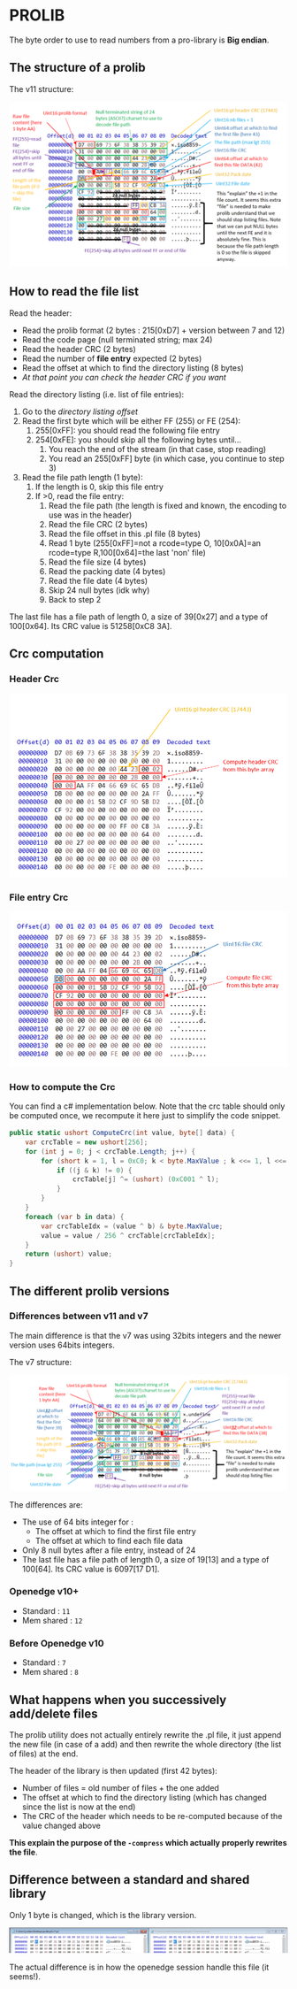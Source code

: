 # PROLIB

The byte order to use to read numbers from a pro-library is **Big endian**.

## The structure of a prolib

The v11 structure:

![](images/2018-10-26-13-53-27.png)

## How to read the file list

Read the header:

- Read the prolib format (2 bytes : 215[0xD7] + version between 7 and 12)
- Read the code page (null terminated string; max 24)
- Read the header CRC (2 bytes)
- Read the number of **file entry** expected (2 bytes)
- Read the offset at which to find the directory listing (8 bytes)
- *At that point you can check the header CRC if you want*

Read the directory listing (i.e. list of file entries):

1. Go to the *directory listing offset*
2. Read the first byte which will be either FF (255) or FE (254):
    1. 255[0xFF]: you should read the following file entry
    2. 254[0xFE]: you should skip all the following bytes until...
        1. You reach the end of the stream (in that case, stop reading)
        2. You read an 255[0xFF] byte (in which case, you continue to step 3)
3. Read the file path length (1 byte):
    1. If the length is 0, skip this file entry
    2. If >0, read the file entry:
        1. Read the file path (the length is fixed and known, the encoding to use was in the header)
        2. Read the file CRC (2 bytes)
        3. Read the file offset in this .pl file (8 bytes)
        4. Read 1 byte (255[0xFF]=not a rcode=type O, 10[0x0A]=an rcode=type R,100[0x64]=the last 'non' file)
        5. Read the file size (4 bytes)
        6. Read the packing date (4 bytes)
        7. Read the file date (4 bytes)
        8. Skip 24 null bytes (idk why)
        9. Back to step 2

The last file has a file path of length 0, a size of 39[0x27] and a type of 100[0x64]. Its CRC value is 51258[0xC8 3A].

## Crc computation

### Header Crc

![](images/2018-10-29-15-54-12.png)

### File entry Crc

![](images/2018-10-29-15-55-01.png)

### How to compute the Crc

You can find a c# implementation below. Note that the crc table should only be computed once, we recompute it here just to simplify the code snippet.

```csharp
public static ushort ComputeCrc(int value, byte[] data) {
    var crcTable = new ushort[256];
    for (int j = 0; j < crcTable.Length; j++) {
        for (short k = 1, l = 0xC0; k < byte.MaxValue ; k <<= 1, l <<= 1) {
            if ((j & k) != 0) {
                crcTable[j] ^= (ushort) (0xC001 ^ l);
            }
        }
    }
    foreach (var b in data) {
        var crcTableIdx = (value ^ b) & byte.MaxValue;
        value = value / 256 ^ crcTable[crcTableIdx];
    }
    return (ushort) value;
}
```

## The different prolib versions

### Differences between v11 and v7

The main difference is that the v7 was using 32bits integers and the newer version uses 64bits integers.

The v7 structure:

![](images/2018-10-26-13-56-34.png)

The differences are:

- The use of 64 bits integer for :
  - The offset at which to find the first file entry
  - The offset at which to find each file data
- Only 8 null bytes after a file entry, instead of 24
- The last file has a file path of length 0, a size of 19[13] and a type of 100[64]. Its CRC value is 6097[17 D1].

### Openedge v10+

- Standard : `11`
- Mem shared : `12`

### Before Openedge v10

- Standard : `7`
- Mem shared : `8`

## What happens when you successively add/delete files

The prolib utility does not actually entirely rewrite the .pl file, it just append the new file (in case of a add) and then rewrite the whole directory (the list of files) at the end.

The header of the library is then updated (first 42 bytes):

- Number of files = old number of files + the one added
- The offset at which to find the directory listing (which has changed since the list is now at the end)
- The CRC of the header which needs to be re-computed because of the value changed above

**This explain the purpose of the `-compress` which actually properly rewrites the file**.

## Difference between a standard and shared library

Only 1 byte is changed, which is the library version.

![](images/2018-10-25-12-14-16.png)

The actual difference is in how the openedge session handle this file (it seems!).
